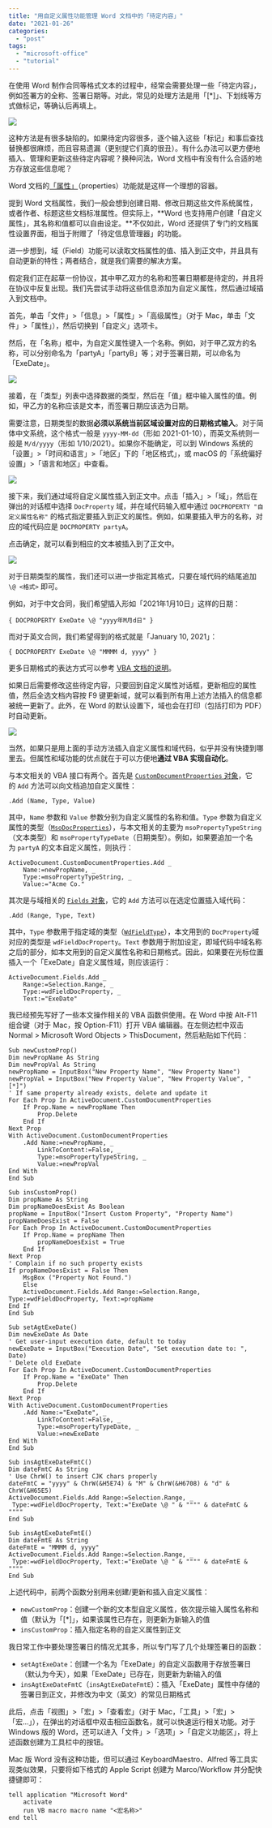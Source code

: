 ```yaml
---
title: "用自定义属性功能管理 Word 文档中的「待定内容」"
date: "2021-01-26"
categories: 
  - "post"
tags: 
  - "microsoft-office"
  - "tutorial"
---
```


在使用 Word 制作合同等格式文本的过程中，经常会需要处理一些「待定内容」，例如签署方的全称、签署日期等。对此，常见的处理方法是用「\[\*\]」、下划线等方式做标记，等确认后再填上。

![](https://p178.p0.n0.cdn.getcloudapp.com/items/xQun4bOp/101cb06e-5678-4d8b-95c4-9ce5ef66ba0d.png?v=bb150dc257a28092160e2cde709d84a1)

这种方法是有很多缺陷的。如果待定内容很多，逐个输入这些「标记」和事后查找替换都很麻烦，而且容易遗漏（更别提它们真的很丑）。有什么办法可以更方便地插入、管理和更新这些待定内容呢？换种问法，Word 文档中有没有什么合适的地方存放这些信息呢？

Word 文档的[「属性」](https://support.microsoft.com/en-us/office/view-or-change-the-properties-for-an-office-file-21d604c2-481e-4379-8e54-1dd4622c6b75)（properties）功能就是这样一个理想的容器。

提到 Word 文档属性，我们一般会想到创建日期、修改日期这些文件系统属性，或者作者、标题这些文档标准属性。但实际上，**Word 也支持用户创建「自定义属性」，其名称和值都可以自由设定。**不仅如此，Word 还提供了专门的文档属性设置界面，相当于附赠了「待定信息管理器」的功能。

进一步想到，域（Field）功能可以读取文档属性的值、插入到正文中，并且具有自动更新的特性；两者结合，就是我们需要的解决方案。

假定我们正在起草一份协议，其中甲乙双方的名称和签署日期都是待定的，并且将在协议中反复出现。我们先尝试手动将这些信息添加为自定义属性，然后通过域插入到文档中。

首先，单击「文件」>「信息」>「属性」>「高级属性」（对于 Mac，单击「文件」>「属性」），然后切换到「自定义」选项卡。

然后，在「名称」框中，为自定义属性键入一个名称。例如，对于甲乙双方的名称，可以分别命名为「partyA」「partyB」等；对于签署日期，可以命名为「ExeDate」。

![](https://p178.p0.n0.cdn.getcloudapp.com/items/nOulzoJZ/828ffe9d-f198-411e-a1c9-5ced8d1043fc.png?v=932787ec74b34b0b6e37ecc5f2b0bc37)

接着，在「类型」列表中选择数据的类型，然后在「值」框中输入属性的值。例如，甲乙方的名称应该是文本，而签署日期应该选为日期。

需要注意，日期类型的数据**必须以系统当前区域设置对应的日期格式输入**。对于简体中文系统，这个格式一般是 `yyyy-MM-dd`（形如 2021-01-10），而英文系统则一般是 `M/d/yyyy`（形如 1/10/2021）。如果你不能确定，可以到 Windows 系统的「设置」>「时间和语言」>「地区」下的「地区格式」，或 macOS 的「系统偏好设置」>「语言和地区」中查看。

![](https://p178.p0.n0.cdn.getcloudapp.com/items/rRukwGDx/0ef21ebb-1bee-4808-9083-aebd6e5c4bd5.png?v=f68037e6f68d043fc35ef426f1aaeae1)

接下来，我们通过域将自定义属性插入到正文中。点击「插入」>「域」，然后在弹出的对话框中选择 `DocProperty` 域，并在域代码输入框中通过 `DOCPROPERTY "自定义属性名称"` 的格式指定要插入到正文的属性。例如，如果要插入甲方的名称，对应的域代码应是 `DOCPROPERTY partyA`。

点击确定，就可以看到相应的文本被插入到了正文中。

![](https://p178.p0.n0.cdn.getcloudapp.com/items/jkuegLjO/b08ded19-c220-4316-b92e-c4f6edd4b568.png?v=dfa11c7e71166c95932ad15f2b8e4c81)

对于日期类型的属性，我们还可以进一步指定其格式，只要在域代码的结尾追加 `\@ <格式>` 即可。

例如，对于中文合同，我们希望插入形如「2021年1月10日」这样的日期：

```
{ DOCPROPERTY ExeDate \@ "yyyy年M月d日" }
```

而对于英文合同，我们希望得到的格式就是「January 10, 2021」：

```
{ DOCPROPERTY ExeDate \@ "MMMM d, yyyy" }
```

更多日期格式的表达方式可以参考 [VBA 文档的说明](https://docs.microsoft.com/en-us/office/vba/api/access.format.propertydate.time)。

如果日后需要修改这些待定内容，只要回到自定义属性对话框，更新相应的属性值，然后全选文档内容按 F9 键更新域，就可以看到所有用上述方法插入的信息都被统一更新了。此外，在 Word 的默认设置下，域也会在打印（包括打印为 PDF）时自动更新。

![](https://p178.p0.n0.cdn.getcloudapp.com/items/E0u92AoK/fd43a1cd-528e-4539-a2b3-087ec0859d9a.gif?v=1ca225663fe4f5cd168ca36118567ed5)

当然，如果只是用上面的手动方法插入自定义属性和域代码，似乎并没有快捷到哪里去。但属性和域功能的优点就在于可以方便地**通过 VBA 实现自动化**。

与本文相关的 VBA 接口有两个。首先是 [`CustomDocumentProperties` 对象](https://docs.microsoft.com/en-us/office/vba/api/word.document.customdocumentproperties)，它的 `Add` 方法可以向文档追加自定义属性：

```
.Add (Name, Type, Value)
```

其中，`Name` 参数和 `Value` 参数分别为自定义属性的名称和值。`Type` 参数为自定义属性的类型（[`MsoDocProperties`](https://docs.microsoft.com/en-us/office/vba/api/office.msodocproperties)），与本文相关的主要为 `msoPropertyTypeString`（文本类型）和 `msoPropertyTypeDate`（日期类型）。例如，如果要追加一个名为 `partyA` 的文本自定义属性，则执行：

```
ActiveDocument.CustomDocumentProperties.Add _ 
    Name:=newPropName, _
    Type:=msoPropertyTypeString, _
    Value:="Acme Co."
```

其次是与域相关的 [`Fields` 对象](https://docs.microsoft.com/en-us/office/vba/api/word.fields.add)，它的 `Add` 方法可以在选定位置插入域代码：

```
.Add (Range, Type, Text)
```

其中，`Type` 参数用于指定域的类型（[`WdFieldType`](https://docs.microsoft.com/en-us/office/vba/api/Word.WdFieldType)），本文用到的 `DocProperty`域对应的类型是 `wdFieldDocProperty`。`Text` 参数用于附加设定，即域代码中域名称之后的部分，如本文用到的自定义属性名称和日期格式。因此，如果要在光标位置插入一个「ExeDate」自定义属性域，则应该运行：

```
ActiveDocument.Fields.Add _
    Range:=Selection.Range, _
    Type:=wdFieldDocProperty, _
    Text:="ExeDate"
```

我已经预先写好了一些本文操作相关的 VBA 函数供使用。在 Word 中按 Alt-F11 组合键（对于 Mac，按 Option-F11）打开 VBA 编辑器。在左侧边栏中双击 Normal > Microsoft Word Objects > ThisDocument，然后粘贴如下代码：

```
Sub newCustomProp()
Dim newPropName As String
Dim newPropVal As String
newPropName = InputBox("New Property Name", "New Property Name")
newPropVal = InputBox("New Property Value", "New Property Value", "[*]")
' If same property already exists, delete and update it
For Each Prop In ActiveDocument.CustomDocumentProperties
    If Prop.Name = newPropName Then
        Prop.Delete
    End If
Next Prop
With ActiveDocument.CustomDocumentProperties
    .Add Name:=newPropName, _
        LinkToContent:=False, _
        Type:=msoPropertyTypeString, _
        Value:=newPropVal
End With
End Sub

Sub insCustomProp()
Dim propName As String
Dim propNameDoesExist As Boolean
propName = InputBox("Insert Custom Property", "Property Name")
propNameDoesExist = False
For Each Prop In ActiveDocument.CustomDocumentProperties
    If Prop.Name = propName Then
        propNameDoesExist = True
    End If
Next Prop
' Complain if no such property exists
If propNameDoesExist = False Then
    MsgBox ("Property Not Found.")
    Else
    ActiveDocument.Fields.Add Range:=Selection.Range, Type:=wdFieldDocProperty, Text:=propName
End If
End Sub

Sub setAgtExeDate()
Dim newExeDate As Date
' Get user-input execution date, default to today
newExeDate = InputBox("Execution Date", "Set execution date to: ", Date)
' Delete old ExeDate
For Each Prop In ActiveDocument.CustomDocumentProperties
    If Prop.Name = "ExeDate" Then
        Prop.Delete
    End If
Next Prop
With ActiveDocument.CustomDocumentProperties
    .Add Name:="ExeDate", _
        LinkToContent:=False, _
        Type:=msoPropertyTypeDate, _
        Value:=newExeDate
End With
End Sub

Sub insAgtExeDateFmtC()
Dim dateFmtC As String
' Use ChrW() to insert CJK chars properly
dateFmtC = "yyyy" & ChrW(&H5E74) & "M" & ChrW(&H6708) & "d" & ChrW(&H65E5)
ActiveDocument.Fields.Add Range:=Selection.Range, _
 Type:=wdFieldDocProperty, Text:="ExeDate \@ " & """" & dateFmtC & """"
End Sub

Sub insAgtExeDateFmtE()
Dim dateFmtE As String
dateFmtE = "MMMM d, yyyy"
ActiveDocument.Fields.Add Range:=Selection.Range, _
 Type:=wdFieldDocProperty, Text:="ExeDate \@ " & """" & dateFmtE & """"
End Sub
```

上述代码中，前两个函数分别用来创建/更新和插入自定义属性：

- `newCustomProp`：创建一个新的文本型自定义属性，依次提示输入属性名称和值（默认为「\[\*\]」，如果该属性已存在，则更新为新输入的值
- `insCustomProp`：插入指定名称的自定义属性到正文

我日常工作中要处理签署日的情况尤其多，所以专门写了几个处理签署日的函数：

- `setAgtExeDate`：创建一个名为「ExeDate」的自定义函数用于存放签署日（默认为今天），如果「ExeDate」已存在，则更新为新输入的值
- `insAgtExeDateFmtC`（`insAgtExeDateFmtE`）：插入「ExeDate」属性中存储的签署日到正文，并修改为中文（英文）的常见日期格式

此后，点击「视图」>「宏」>「查看宏」（对于 Mac，「工具」>「宏」>「宏…」），在弹出的对话框中双击相应函数名，就可以快速运行相关功能。对于 Windows 版的 Word，还可以进入「文件」>「选项」>「自定义功能区」，将上述函数创建为工具栏中的按钮。

Mac 版 Word 没有这种功能，但可以通过 KeyboardMaestro、Alfred 等工具实现类似效果，只要将如下格式的 Apple Script 创建为 Marco/Workflow 并分配快捷键即可：

```
tell application "Microsoft Word"
    activate
    run VB macro macro name "<宏名称>"
end tell
```
